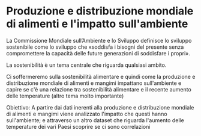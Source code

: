 # Produzione e distribuzione mondiale di alimenti e l'impatto sull'ambiente
La Commissione Mondiale sull’Ambiente e lo Sviluppo definisce lo sviluppo sostenibile come lo sviluppo che «soddisfa i bisogni del presente senza compromettere la capacità delle future generazioni di soddisfare i propri».

La sostenibilità è un tema centrale che riguarda qualsiasi ambito.

Ci soffermeremo sulla sostenibilità alimentare e quindi come la produzione e distribuzione mondiale di alimenti e mangimi impattano sull'ambiente e capire se c'è una relazione tra sostenibilità alimentare e il recente aumento delle temperature (altro tema molto importante)

Obiettivo: A partire dai dati inerenti alla produzione e distribuzione mondiale di alimenti e mangimi viene analizzato l'impatto che questi hanno sull'ambiente; e attraverso un altro dataset che riguarda l'aumento delle temperature dei vari Paesi scoprire se ci sono correlazioni
